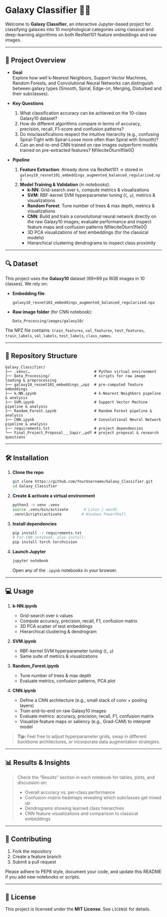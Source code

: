 # Galaxy Classifier 🔭✨

Welcome to **Galaxy Classifier**, an interactive Jupyter-based project for classifying galaxies into 10 morphological categories using classical and deep-learning algorithms on both ResNet101 feature embeddings and raw images.

---

## 🌟 Project Overview

- **Goal**  
  Explore how well k-Nearest Neighbors, Support Vector Machines, Random Forests, and Convolutional Neural Networks can distinguish between galaxy types (Smooth, Spiral, Edge-on, Merging, Disturbed and their subclasses).

- **Key Questions**
    1. What classification accuracy can be achieved on the 10-class Galaxy10 dataset?
    2. How do different algorithms compare in terms of accuracy, precision, recall, F1-score and confusion patterns?
    3. Do misclassifications respect the intuitive hierarchy (e.g., confusing Spiral-Tight with Spiral-Loose more often than Spiral with Smooth)?
    4. Can an end-to-end CNN trained on raw images outperform models trained on pre-extracted features? fileciteturn1file0

- **Pipeline**
    1. **Feature Extraction**: Already done via ResNet101 → stored in `galaxy10_resnet101_embeddings_augmented_balanced_regularized.npz`
    2. **Model Training & Validation** (in notebooks):
        - **k-NN**: Grid-search over `k`, compute metrics & visualizations
        - **SVM**: RBF-kernel SVM hyperparameter tuning (`C`, `γ`), metrics & visualizations
        - **Random Forest**: Tune number of trees & max depth, metrics & visualizations
        - **CNN**: Build and train a convolutional neural network directly on the raw Galaxy10 images; evaluate performance and inspect feature maps and confusion patterns fileciteturn1file0
        - 3D PCA visualizations of test embeddings (for the classical models)
        - Hierarchical clustering dendrograms to inspect class proximity

---

## 🔍 Dataset

This project uses the **Galaxy10** dataset (69×69 px RGB images in 10 classes). We rely on:

- **Embedding file**:
  ```
  galaxy10_resnet101_embeddings_augmented_balanced_regularized.npz
  ```
- **Raw image folder** (for CNN notebook):
  ```
  Data_Processing/images/galaxy10/
  ```

The NPZ file contains: `train_features`, `val_features`, `test_features`, `train_labels`, `val_labels`, `test_labels`, `class_names`.

---

## 📁 Repository Structure

```
Galaxy_Classifier/
├── .venv/…                             # Python virtual environment
├── Data_Processing/                    # scripts for raw image loading & preprocessing
├── galaxy10_resnet101_embeddings_…npz  # pre-computed feature embeddings
├── k-NN.ipynb                          # k-Nearest Neighbors pipeline & analysis
├── SVM.ipynb                           # Support Vector Machine pipeline & analysis
├── Random_Forest.ipynb                 # Random Forest pipeline & analysis
├── CNN.ipynb                           # Convolutional Neural Network pipeline & analysis
├── requirements.txt                    # project dependencies
└── Final_Project_Proposal___Sapir_…pdf # project proposal & research questions
```

---

## 🛠️ Installation

1. **Clone the repo**
   ```bash
   git clone https://github.com/YourUsername/Galaxy_Classifier.git
   cd Galaxy_Classifier
   ```

2. **Create & activate a virtual environment**
   ```bash
   python3 -m venv .venv
   source .venv/bin/activate       # Linux / macOS
   .venv\Scripts\activate         # Windows PowerShell
   ```

3. **Install dependencies**
   ```bash
   pip install -r requirements.txt
   # For CNN notebook, also install:
   pip install torch torchvision
   ```

4. **Launch Jupyter**
   ```bash
   jupyter notebook
   ```
   Open any of the `.ipynb` notebooks in your browser.

---

## 💻 Usage

1. **k-NN.ipynb**
    - Grid-search over `k` values
    - Compute accuracy, precision, recall, F1, confusion matrix
    - 3D PCA scatter of test embeddings
    - Hierarchical clustering & dendrogram

2. **SVM.ipynb**
    - RBF-kernel SVM hyperparameter tuning (`C`, `γ`)
    - Same suite of metrics & visualizations

3. **Random_Forest.ipynb**
    - Tune number of trees & max depth
    - Evaluate metrics, confusion patterns, PCA plot

4. **CNN.ipynb**
    - Define a CNN architecture (e.g., small stack of conv + pooling layers)
    - Train end-to-end on raw Galaxy10 images
    - Evaluate metrics: accuracy, precision, recall, F1, confusion matrix
    - Visualize feature maps or saliency (e.g., Grad-CAM) to interpret model

> **Tip:** Feel free to adjust hyperparameter grids, swap in different backbone architectures, or incorporate data augmentation strategies.

---

## 📊 Results & Insights

> Check the “Results” section in each notebook for tables, plots, and discussion on:
> - Overall accuracy vs. per-class performance
> - Confusion-matrix heatmaps revealing which subclasses get mixed up
> - Dendrograms showing learned class hierarchies
> - CNN feature visualizations and comparison to classical embeddings

---

## 🤝 Contributing

1. Fork the repository
2. Create a feature branch
3. Submit a pull request

Please adhere to PEP8 style, document your code, and update this README if you add new notebooks or scripts.

---

## 📜 License

This project is licensed under the **MIT License**. See `LICENSE` for details.
   